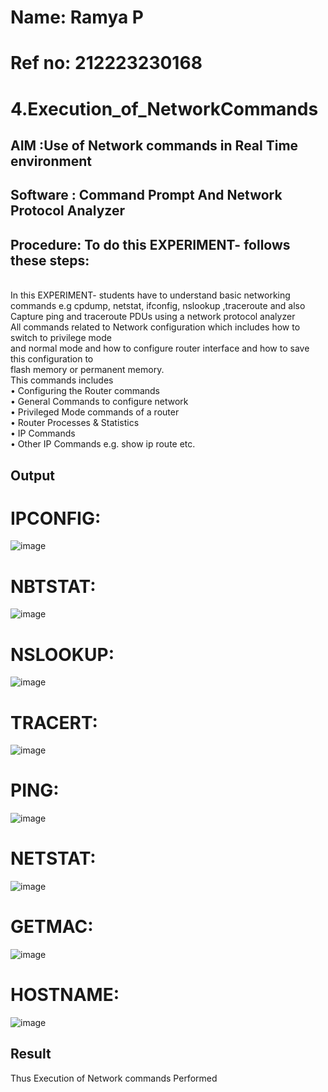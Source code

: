# Name: Ramya P
# Ref no: 212223230168

# 4.Execution_of_NetworkCommands
## AIM :Use of Network commands in Real Time environment
## Software : Command Prompt And Network Protocol Analyzer
## Procedure: To do this EXPERIMENT- follows these steps:
<BR>
In this EXPERIMENT- students have to understand basic networking commands e.g cpdump, netstat, ifconfig, nslookup ,traceroute and also Capture ping and traceroute PDUs using a network protocol analyzer 
<BR>
All commands related to Network configuration which includes how to switch to privilege mode
<BR>
and normal mode and how to configure router interface and how to save this configuration to
<BR>
flash memory or permanent memory.
<BR>
This commands includes
<BR>
• Configuring the Router commands
<BR>
• General Commands to configure network
<BR>
• Privileged Mode commands of a router 
<BR>
• Router Processes & Statistics
<BR>
• IP Commands
<BR>
• Other IP Commands e.g. show ip route etc.
<BR>

## Output
# IPCONFIG:
![image](https://github.com/ramanpiritha/4.Execution_of_NetworkCommends/assets/147084116/7a62800c-c1d3-4e96-b033-5a0e41e4236b)
# NBTSTAT:
![image](https://github.com/ramanpiritha/4.Execution_of_NetworkCommends/assets/147084116/a32f0ebb-95f4-4c31-b0bb-3b2a13ef90aa)
# NSLOOKUP:
![image](https://github.com/ramanpiritha/4.Execution_of_NetworkCommends/assets/147084116/69c63d8a-adec-421a-a85d-0c7c4357001f)
# TRACERT:
![image](https://github.com/ramanpiritha/4.Execution_of_NetworkCommends/assets/147084116/5f6f14f2-4973-43ed-ac60-08e05c6e9c2d)
# PING:
![image](https://github.com/ramanpiritha/4.Execution_of_NetworkCommends/assets/147084116/f320db51-71af-47d8-9987-614dbd3f0abf)
# NETSTAT:
![image](https://github.com/ramanpiritha/4.Execution_of_NetworkCommends/assets/147084116/5bd6bcd5-5705-434d-bdbb-39992ff1d32c)
# GETMAC:
![image](https://github.com/ramanpiritha/4.Execution_of_NetworkCommends/assets/147084116/d52e7425-4eef-4f01-93ce-aab69abb08a2)
# HOSTNAME:
![image](https://github.com/ramanpiritha/4.Execution_of_NetworkCommends/assets/147084116/06de7b47-6ff2-47e4-ada8-e11b023927f6)

## Result
Thus Execution of Network commands Performed 
